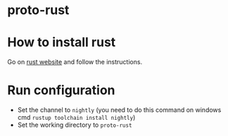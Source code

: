# proto-rust


# How to install rust

Go on [rust website](https://www.rust-lang.org/learn/get-started) and follow the instructions.

# Run configuration

* Set the channel to `nightly` (you need to do this command on windows cmd `rustup toolchain install nightly`)
* Set the working directory to `proto-rust`